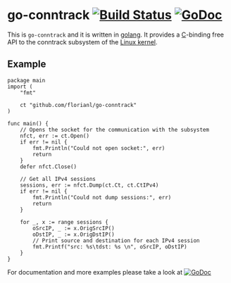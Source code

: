 go-conntrack [![Build Status](https://travis-ci.org/florianl/go-conntrack.svg?branch=master)](https://travis-ci.org/florianl/go-conntrack) [![GoDoc](https://godoc.org/github.com/florianl/go-conntrack?status.svg)](https://godoc.org/github.com/florianl/go-conntrack)
============

This is `go-conntrack` and it is written in [golang](https://golang.org/). It provides a [C](https://en.wikipedia.org/wiki/C_(programming_language))-binding free API to the conntrack subsystem of the [Linux kernel](https://www.kernel.org).

Example
-------

```golang
package main
import (
    "fmt"

    ct "github.com/florianl/go-conntrack"
)

func main() {
    // Opens the socket for the communication with the subsystem
    nfct, err := ct.Open()
    if err != nil {
        fmt.Println("Could not open socket:", err)
        return
    }
    defer nfct.Close()

    // Get all IPv4 sessions
    sessions, err := nfct.Dump(ct.Ct, ct.CtIPv4)
    if err != nil {
        fmt.Println("Could not dump sessions:", err)
        return
    }

    for _, x := range sessions {
        oSrcIP, _ := x.OrigSrcIP()
        oDstIP, _ := x.OrigDstIP()
        // Print source and destination for each IPv4 session
        fmt.Printf("src: %s\tdst: %s \n", oSrcIP, oDstIP)
    }
}
```

For documentation and more examples please take a look at [![GoDoc](https://godoc.org/github.com/florianl/go-conntrack?status.svg)](https://godoc.org/github.com/florianl/go-conntrack)